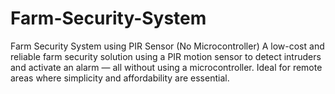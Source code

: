 # Farm-Security-System
Farm Security System using PIR Sensor (No Microcontroller) A low-cost and reliable farm security solution using a PIR motion sensor to detect intruders and activate an alarm — all without using a microcontroller. Ideal for remote areas where simplicity and affordability are essential.
